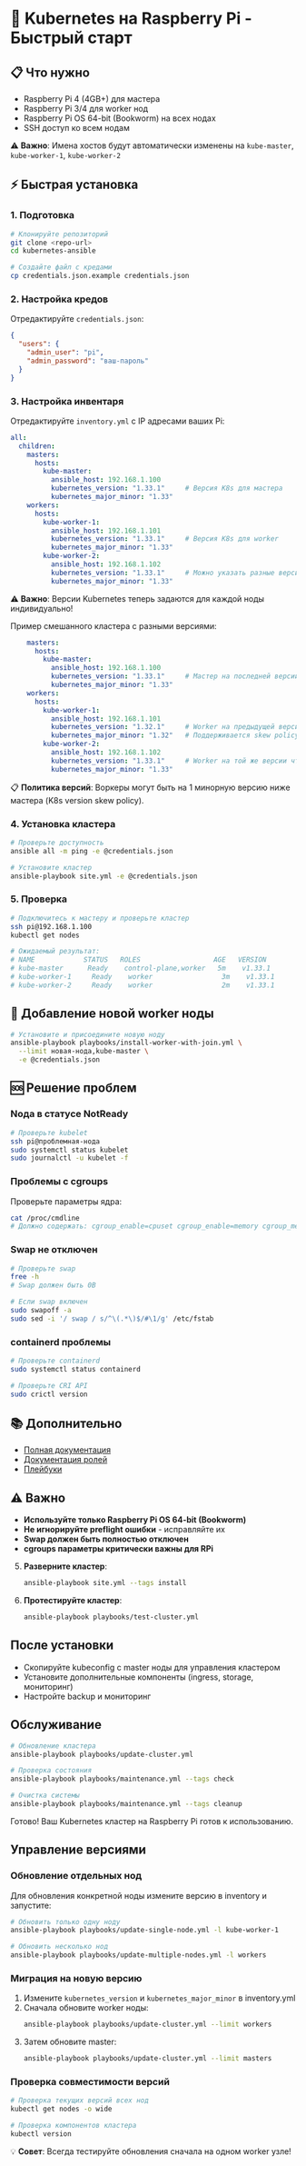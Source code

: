 # 🚀 Kubernetes на Raspberry Pi - Быстрый старт

## 📋 Что нужно
- Raspberry Pi 4 (4GB+) для мастера
- Raspberry Pi 3/4 для worker нод
- Raspberry Pi OS 64-bit (Bookworm) на всех нодах
- SSH доступ ко всем нодам

⚠️ **Важно**: Имена хостов будут автоматически изменены на `kube-master`, `kube-worker-1`, `kube-worker-2`

## ⚡ Быстрая установка

### 1. Подготовка
```bash
# Клонируйте репозиторий
git clone <repo-url>
cd kubernetes-ansible

# Создайте файл с кредами
cp credentials.json.example credentials.json
```

### 2. Настройка кредов
Отредактируйте `credentials.json`:
```json
{
  "users": {
    "admin_user": "pi",
    "admin_password": "ваш-пароль"
  }
}
```

### 3. Настройка инвентаря
Отредактируйте `inventory.yml` с IP адресами ваших Pi:
```yaml
all:
  children:
    masters:
      hosts:
        kube-master:
          ansible_host: 192.168.1.100
          kubernetes_version: "1.33.1"     # Версия K8s для мастера
          kubernetes_major_minor: "1.33"
    workers:
      hosts:
        kube-worker-1:
          ansible_host: 192.168.1.101
          kubernetes_version: "1.33.1"     # Версия K8s для worker
          kubernetes_major_minor: "1.33"
        kube-worker-2:
          ansible_host: 192.168.1.102
          kubernetes_version: "1.33.1"     # Можно указать разные версии
          kubernetes_major_minor: "1.33"
```

⚠️ **Важно**: Версии Kubernetes теперь задаются для каждой ноды индивидуально!

Пример смешанного кластера с разными версиями:
```yaml
    masters:
      hosts:
        kube-master:
          ansible_host: 192.168.1.100
          kubernetes_version: "1.33.1"     # Мастер на последней версии
          kubernetes_major_minor: "1.33"
    workers:
      hosts:
        kube-worker-1:
          ansible_host: 192.168.1.101
          kubernetes_version: "1.32.1"     # Worker на предыдущей версии
          kubernetes_major_minor: "1.32"   # Поддерживается skew policy
        kube-worker-2:
          ansible_host: 192.168.1.102
          kubernetes_version: "1.33.1"     # Worker на той же версии что мастер
          kubernetes_major_minor: "1.33"
```

📋 **Политика версий**: Воркеры могут быть на 1 минорную версию ниже мастера (K8s version skew policy).

### 4. Установка кластера
```bash
# Проверьте доступность
ansible all -m ping -e @credentials.json

# Установите кластер
ansible-playbook site.yml -e @credentials.json
```

### 5. Проверка
```bash
# Подключитесь к мастеру и проверьте кластер
ssh pi@192.168.1.100
kubectl get nodes

# Ожидаемый результат:
# NAME            STATUS   ROLES                  AGE   VERSION
# kube-master      Ready    control-plane,worker   5m    v1.33.1
# kube-worker-1     Ready    worker                 3m    v1.33.1
# kube-worker-2     Ready    worker                 2m    v1.33.1
```

## 🔧 Добавление новой worker ноды

```bash
# Установите и присоедините новую ноду
ansible-playbook playbooks/install-worker-with-join.yml \
  --limit новая-нода,kube-master \
  -e @credentials.json
```

## 🆘 Решение проблем

### Nода в статусе NotReady
```bash
# Проверьте kubelet
ssh pi@проблемная-нода
sudo systemctl status kubelet
sudo journalctl -u kubelet -f
```

### Проблемы с cgroups
Проверьте параметры ядра:
```bash
cat /proc/cmdline
# Должно содержать: cgroup_enable=cpuset cgroup_enable=memory cgroup_memory=1
```

### Swap не отключен
```bash
# Проверьте swap
free -h
# Swap должен быть 0B

# Если swap включен
sudo swapoff -a
sudo sed -i '/ swap / s/^\(.*\)$/#\1/g' /etc/fstab
```

### containerd проблемы
```bash
# Проверьте containerd
sudo systemctl status containerd

# Проверьте CRI API
sudo crictl version
```

## 📚 Дополнительно
- [Полная документация](README.md)
- [Документация ролей](roles/)
- [Плейбуки](playbooks/)

## ⚠️ Важно
- **Используйте только Raspberry Pi OS 64-bit (Bookworm)**
- **Не игнорируйте preflight ошибки** - исправляйте их
- **Swap должен быть полностью отключен**
- **cgroups параметры критически важны для RPi**

5. **Разверните кластер**:

   ```bash
   ansible-playbook site.yml --tags install
   ```

6. **Протестируйте кластер**:

   ```bash
   ansible-playbook playbooks/test-cluster.yml
   ```

## После установки

- Скопируйте kubeconfig с master ноды для управления кластером
- Установите дополнительные компоненты (ingress, storage, мониторинг)
- Настройте backup и мониторинг

## Обслуживание

```bash
# Обновление кластера
ansible-playbook playbooks/update-cluster.yml

# Проверка состояния
ansible-playbook playbooks/maintenance.yml --tags check

# Очистка системы
ansible-playbook playbooks/maintenance.yml --tags cleanup
```

Готово! Ваш Kubernetes кластер на Raspberry Pi готов к использованию.

## Управление версиями

### Обновление отдельных нод
Для обновления конкретной ноды измените версию в inventory и запустите:
```bash
# Обновить только одну ноду
ansible-playbook playbooks/update-single-node.yml -l kube-worker-1

# Обновить несколько нод
ansible-playbook playbooks/update-multiple-nodes.yml -l workers
```

### Миграция на новую версию
1. Измените `kubernetes_version` и `kubernetes_major_minor` в inventory.yml
2. Сначала обновите worker ноды:
   ```bash
   ansible-playbook playbooks/update-cluster.yml --limit workers
   ```
3. Затем обновите master:
   ```bash
   ansible-playbook playbooks/update-cluster.yml --limit masters
   ```

### Проверка совместимости версий
```bash
# Проверка текущих версий всех нод
kubectl get nodes -o wide

# Проверка компонентов кластера
kubectl version
```

💡 **Совет**: Всегда тестируйте обновления сначала на одном worker узле!
